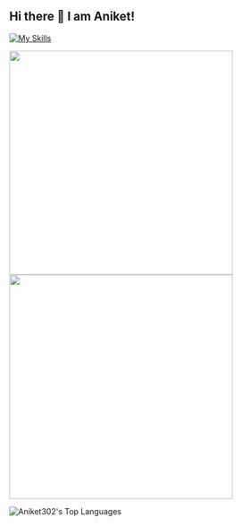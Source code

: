 ## Hi there 👋 I am Aniket!

[![My Skills](https://skillicons.dev/icons?i=py,r)](https://skillicons.dev)

<!--
**Aniket302/Aniket302** is a ✨ _special_ ✨ repository because its `README.md` (this file) appears on your GitHub profile.

Here are some ideas to get you started:

- 🔭 I’m currently working on ...
- 🌱 I’m currently learning ...
- 👯 I’m looking to collaborate on ...
- 🤔 I’m looking for help with ...
- 💬 Ask me about ...
- 📫 How to reach me: ...
- 😄 Pronouns: ...
- ⚡ Fun fact: ...
-->

<p align="left">
  <img src="https://github-readme-stats.vercel.app/api?username=Aniket302&show_icons=true&theme=dark" width="400">
  <img src="https://github-readme-streak-stats.herokuapp.com?user=Aniket302&theme=dark&hide_border=true" width="400">
</p>

![Aniket302's Top Languages](https://github-readme-stats.vercel.app/api/top-langs/?username=Aniket302&theme=dark&show_icons=true&hide_border=true&layout=compact)
